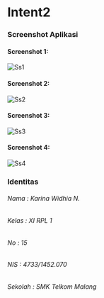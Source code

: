 # Intent2

### Screenshot Aplikasi

#### Screenshot 1:

![Ss1](https://github.com/karinawidhia/Intent2/blob/master/Intent2(1).png)

#### Screenshot 2:

![Ss2](https://github.com/karinawidhia/Intent2/blob/master/Intent2(2).png)

#### Screenshot 3:

![Ss3](https://github.com/karinawidhia/Intent2/blob/master/Intent2(3).png)

#### Screenshot 4:

![Ss4](https://github.com/karinawidhia/Intent2/blob/master/Intent2(4).png)

### Identitas

###### Nama   : Karina Widhia N.

###### Kelas  : XI RPL 1

###### No     : 15

###### NIS     : 4733/1452.070

###### Sekolah  : SMK Telkom Malang
